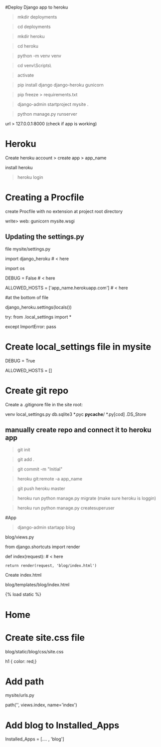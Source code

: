 #Deploy Django app to heroku 

> mkdir deployments

> cd deployments

> mkdir heroku

> cd heroku

> python -m venv venv

> cd venv\Scripts\

> activate

> pip install django django-heroku gunicorn

> pip freeze > requirements.txt

> django-admin startproject mysite .

> python manage.py runserver

url > 127.0.0.1:8000 (check if app is working)

# Heroku 

Create heroku account > create app > app_name

install heroku

> heroku login

# Creating a Procfile
create Procfile with no extension at project root directory

write> web: gunicorn mysite.wsgi

## Updating the settings.py

file mysite/settings.py

import django_heroku # < here

import os

DEBUG = False # < here

ALLOWED_HOSTS = ['app_name.herokuapp.com'] # < here

#at the bottom of file

django_heroku.settings(locals())

try:
    from .local_settings import *

except ImportError:
    pass


# Create local_settings file in mysite

DEBUG = True

ALLOWED_HOSTS = []


# Create git repo

Create a .gitignore file in the site root:

venv
local_settings.py
db.sqlite3
*.pyc
__pycache__/
*.py[cod]
.DS_Store

## manually create repo and connect it to heroku app

> git init

> git add .

> git commit -m "Initial"

> heroku git:remote -a app_name

> git push heroku master


> heroku run python manage.py migrate (make sure heroku is loggin)

> heroku run python manage.py createsuperuser


#App

> django-admin startapp blog

blog/views.py 

from django.shortcuts import render

def index(request): # < here

    return render(request, 'blog/index.html')

Create index.html

blog/templates/blog/index.html


{% load static %}
<!DOCTYPE html>
<html lang="en">
<head>
<title>Blog</title>
<link rel="stylesheet" href="{% static 'blog/css/site.c\
ss' %}">
</head>
<body>
<div id="content">
<h1>Home</h1>
</div>
</body>
</html>


# Create site.css file

blog/static/blog/css/site.css
 
h1 { color: red;}


# Add path

mysite/urls.py

path('', views.index, name='index')

# Add blog to Installed_Apps

Installed_Apps = [.... , 'blog']